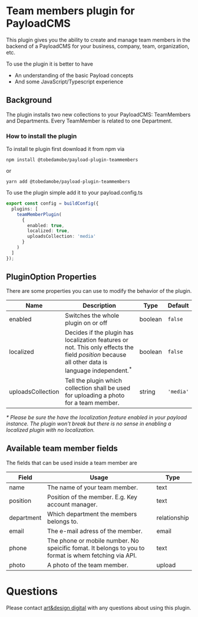 # Team members plugin for PayloadCMS

This plugin gives you the ability to create and manage team members in the backend of a PayloadCMS for your business, company, team, organization, etc.

To use the plugin it is better to have

* An understanding of the basic Payload concepts
* And some JavaScript/Typescript experience

## Background

The plugin installs two new collections to your PayloadCMS: TeamMembers and Departments. Every TeamMember is related to one Department.

### How to install the plugin

To install te plugin first download it from npm via

```terminal
npm install @tobedamobe/payload-plugin-teammembers
```

or

```terminal
yarn add @tobedamobe/payload-plugin-teammembers
```

To use the plugin simple add it to your payload.config.ts

```ts
export const config = buildConfig({
  plugins: [
    teamMemberPlugin(
      {
        enabled: true,
        localized: true,
        uploadsCollection: 'media'
      }
    )
  ]
});
```

## PluginOption Properties
There are some properties you can use to modify the behavior of the plugin.

| **Name** 	| **Description** 	| **Type** 	| **Default** 	|
|---	|---	|---	|---	|
| enabled 	| Switches the whole plugin on or off 	| boolean 	| `false` 	|
| localized 	| Decides if the plugin has localization features or not. This only effects the field _position_ because all other data is language independent.<sup>*</sup> 	| boolean 	| `false` 	|
| uploadsCollection 	| Tell the plugin which collection shall be used for uploading a photo for a team member. 	| string 	| `'media'` 	|

<em>\* Please be sure the have the localization feature enabled in your payload instance. The plugin won't break but there is no sense in enabling a localized plugin with no localization.</em>

## Available team member fields
The fields that can be used inside a team member are

| **Field** 	| **Usage** 	| **Type** 	|
|---	|---	|---	|
| name 	| The name of your team member. 	| text 	|
| position 	| Position of the member. E.g. Key account manager. 	| text 	|
| department 	| Which department the members belongs to. 	| relationship 	|
| email 	| The e-mail adress of the member. 	| email 	|
| phone 	| The phone or mobile number. No speicific fomat. It belongs to you to format is whem fetching via API. 	| text 	|
| photo 	| A photo of the team member. 	| upload 	|

# Questions
Please contact [art&design digital](mailto:info@ad-digital.de) with any questions about using this plugin.
